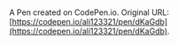 # 

A Pen created on CodePen.io. Original URL: [https://codepen.io/ali123321/pen/dKaGdb](https://codepen.io/ali123321/pen/dKaGdb).

